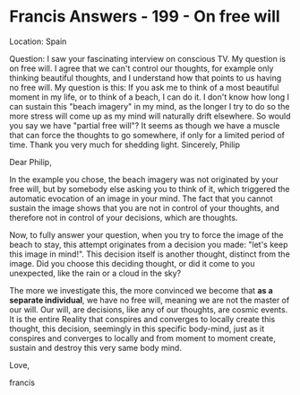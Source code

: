 # Francis Answers - 199 - On free will

Location: Spain 

Question: I saw your fascinating interview on conscious TV. My question is on free will. I agree that we can't control our thoughts, for example only thinking beautiful thoughts, and I understand how that points to us having no free will. My question is this: If you ask me to think of a most beautiful moment in my life, or to think of a beach, I can do it. I don't know how long I can sustain this "beach imagery" in my mind, as the longer I try to do so the more stress will come up as my mind will naturally drift elsewhere. So would you say we have "partial free will"? It seems as though we have a muscle that can force the thoughts to go somewhere, if only for a limited period of time. Thank you very much for shedding light. Sincerely, Philip

Dear Philip,

In the example you chose, the beach imagery was not originated by your free will, but by somebody else asking you to think of it, which triggered the automatic evocation of an image in your mind. The fact that you cannot sustain the image shows that you are not in control of your thoughts, and therefore not in control of your decisions, which are thoughts.

Now, to fully answer your question, when you try to force the image of the beach to stay, this attempt originates from a decision you made: "let's keep this image in mind!". This decision itself is another thought, distinct from the image. Did you choose this deciding thought, or did it come to you unexpected, like the rain or a cloud in the sky?

The more we investigate this, the more convinced we become that **as a separate individual**, we have no free will, meaning we are not the master of our will. Our will, are decisions, like any of our thoughts, are cosmic events. It is the entire Reality that conspires and converges to locally create this thought, this decision, seemingly in this specific body-mind, just as it conspires and converges to locally and from moment to moment create, sustain and destroy this very same body mind.

Love,

francis

